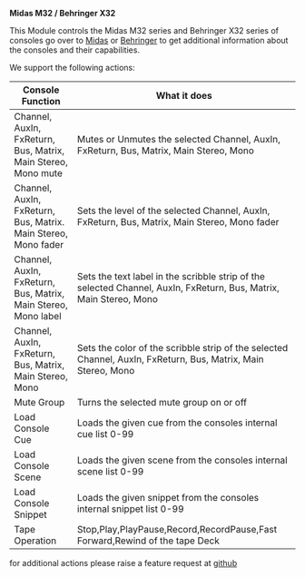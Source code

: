 **Midas M32 / Behringer X32**

This Module controls the Midas M32 series and Behringer X32 series of consoles
go over to [Midas](http://www.musictri.be/Categories/Midas/Mixers/Digital/M32/p/P0B3I) or [Behringer](http://www.musictri.be/Categories/Behringer/Mixers/Digital/X32/p/P0ASF)
to get additional information about the consoles and their capabilities.

We support the following actions:

| Console Function                                               | What it does                                                                                                       |
| -------------------------------------------------------------- | ------------------------------------------------------------------------------------------------------------------ |
| Channel, AuxIn, FxReturn, Bus, Matrix, Main Stereo, Mono mute  | Mutes or Unmutes the selected Channel, AuxIn, FxReturn, Bus, Matrix, Main Stereo, Mono                             |
| Channel, AuxIn, FxReturn, Bus, Matrix. Main Stereo, Mono fader | Sets the level of the selected Channel, AuxIn, FxReturn, Bus, Matrix, Main Stereo, Mono fader                      |
| Channel, AuxIn, FxReturn, Bus, Matrix, Main Stereo, Mono label | Sets the text label in the scribble strip of the selected Channel, AuxIn, FxReturn, Bus, Matrix, Main Stereo, Mono |
| Channel, AuxIn, FxReturn, Bus, Matrix, Main Stereo, Mono       | Sets the color of the scribble strip of the selected Channel, AuxIn, FxReturn, Bus, Matrix, Main Stereo, Mono      |
| Mute Group                                                     | Turns the selected mute group on or off                                                                            |
| Load Console Cue                                               | Loads the given cue from the consoles internal cue list 0-99                                                       |
| Load Console Scene                                             | Loads the given scene from the consoles internal scene list 0-99                                                   |
| Load Console Snippet                                           | Loads the given snippet from the consoles internal snippet list 0-99                                               |
| Tape Operation                                                 | Stop,Play,PlayPause,Record,RecordPause,Fast Forward,Rewind of the tape Deck                                        |

for additional actions please raise a feature request at [github](https://github.com/bitfocus/companion-module-behringer-x32)
